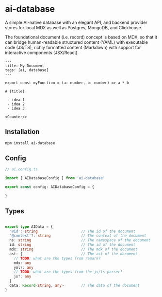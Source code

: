 # ai-database

A simple AI-native database with an elegant API, and backend provider stores for local MDX as well as Postgres, MongoDB, and Clickhouse.

The foundational document (i.e. record) concept is based on MDX, so that it can bridge human-readable structured content (YAML) with executable code (JS/TS), richly formatted content (Markdown) with support for interactive components (JSX/React). 

```mdx
---
title: My Document
tags: [ai, database]
---

export const myFunction = (a: number, b: number) => a * b

# {title}

 - idea 1
 - idea 2
 - idea 3

<Counter/>

```


## Installation

```bash
npm install ai-database
```



## Config

```typescript
// ai.config.ts

import { AIDatabaseConfig } from 'ai-database'

export const config: AIDatabaseConfig = {
  
}

```


## Types

```typescript

export type AIData = {
  '@id': string                    // The id of the document
  '@context'?: string              // The context of the document
  ns: string                       // The namespace of the document
  id: string                       // The id of the document
  mdx: string                      // The mdx of the document
  ast: {                           // The ast of the document
    // TODO: what are the types from remark?
    mdx: any 
    yml?: any
    // TODO: what are the types from the js/ts parser?
    js?: any
  }
  data: Record<string, any>        // The data of the document
}

```